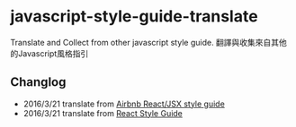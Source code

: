 # javascript-style-guide-translate
Translate and Collect from other javascript style guide.
翻譯與收集來自其他的Javascript風格指引

## Changlog

- 2016/3/21 translate from [Airbnb React/JSX style guide](https://github.com/airbnb/javascript/tree/master/react)
- 2016/3/21 translate from [React Style Guide](https://github.com/kriasoft/react-starter-kit/blob/master/docs/react-style-guide.md)
